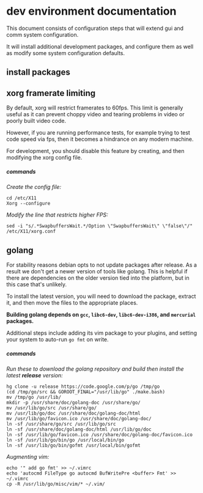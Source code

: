 
# dev environment documentation

This document consists of configuration steps that will extend gui and comm system configuration.

It will install additional development packages, and configure them as well as modify some system configuration defaults.


## install packages




## xorg framerate limiting

By default, xorg will restrict framerates to 60fps.  This limit is generally useful as it can prevent choppy video and tearing problems in video or poorly built video code.

However, if you are running performance tests, for example trying to test code speed via fps, then it becomes a hindrance on any modern machine.

For development, you should disable this feature by creating, and then modifying the xorg config file.


##### commands

_Create the config file:_

    cd /etc/X11
    Xorg --configure

_Modify the line that restricts higher FPS:_

    sed -i "s/.*SwapbuffersWait.*/Option \"SwapbuffersWait\" \"false\"/" /etc/X11/xorg.conf


## golang

For stability reasons debian opts to not update packages after release.  As a result we don't get a newer version of tools like golang.  This is helpful if there are dependencies on the older version tied into the platform, but in this case that's unlikely.

To install the latest version, you will need to download the package, extract it, and then move the files to the appropriate places.

**Building golang depends on `gcc`, `libc6-dev`, `libc6-dev-i386`, and `mercurial` packages.**

Additional steps include adding its vim package to your plugins, and setting your system to auto-run `go fmt` on write.


##### commands

_Run these to download the golang repository and build then install the latest **release** version:_

    hg clone -u release https://code.google.com/p/go /tmp/go
    (cd /tmp/go/src && GOROOT_FINAL="/usr/lib/go" ./make.bash)
    mv /tmp/go /usr/lib/
    mkdir -p /usr/share/doc/golang-doc /usr/share/go/
    mv /usr/lib/go/src /usr/share/go/
    mv /usr/lib/go/doc /usr/share/doc/golang-doc/html
    mv /usr/lib/go/favicon.ico /usr/share/doc/golang-doc/
    ln -sf /usr/share/go/src /usr/lib/go/src
    ln -sf /usr/share/doc/golang-doc/html /usr/lib/go/doc
    ln -sf /usr/lib/go/favicon.ico /usr/share/doc/golang-doc/favicon.ico
    ln -sf /usr/lib/go/bin/go /usr/local/bin/go
    ln -sf /usr/lib/go/bin/gofmt /usr/local/bin/gofmt

_Augmenting vim:_

    echo '" add go fmt' >> ~/.vimrc
    echo 'autocmd FileType go autocmd BufWritePre <buffer> Fmt' >> ~/.vimrc
    cp -R /usr/lib/go/misc/vim/* ~/.vim/

